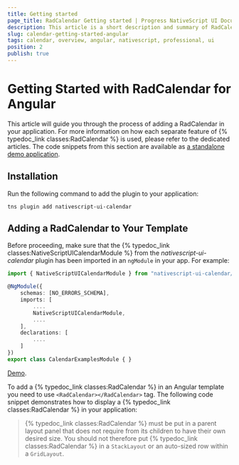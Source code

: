```yaml
---
title: Getting started
page_title: RadCalendar Getting started | Progress NativeScript UI Documentation
description: This article is a short description and summary of RadCalendar's features and their usage with Angular
slug: calendar-getting-started-angular
tags: calendar, overview, angular, nativescript, professional, ui
position: 2
publish: true
---
```


# Getting Started with RadCalendar for Angular 
This article will guide you through the process of adding a RadCalendar in your application. For more information on how each separate feature of {% typedoc_link classes:RadCalendar %} is used, please refer to the dedicated articles. The code snippets from this section are available as [a standalone demo application](https://github.com/NativeScript/nativescript-ui-samples-angular).

## Installation
Run the following command to add the plugin to your application:

```
tns plugin add nativescript-ui-calendar
```

## Adding a RadCalendar to Your Template
Before proceeding, make sure that the {% typedoc_link classes:NativeScriptUICalendarModule %} from the *nativescript-ui-calendar* plugin has been imported in an `ngModule` in your app. For example:

```TypeScript
import { NativeScriptUICalendarModule } from "nativescript-ui-calendar/angular";

@NgModule({
    schemas: [NO_ERRORS_SCHEMA],
    imports: [
        ....
        NativeScriptUICalendarModule,
        ....
    ],
    declarations: [
        ....
    ]
})
export class CalendarExamplesModule { }
```

[Demo](https://github.com/NativeScript/nativescript-ui-samples-angular/blob/master/calendar/app/calendar/calendar-examples.module.ts).

To add a {% typedoc_link classes:RadCalendar %} in an Angular template you need to use `<RadCalendar></RadCalendar>` tag. The following code snippet demonstrates how to display a {% typedoc_link classes:RadCalendar %} in your application:

<snippet id='angular-calendar-getting-started' />

> {% typedoc_link classes:RadCalendar %} must be put in a parent layout panel that does not require from its children to have their own desired size. You should not therefore put {% typedoc_link classes:RadCalendar %} in a `StackLayout` or an auto-sized row within a `GridLayout`.
